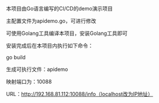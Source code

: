 本项目由Go语言编写的CI/CD的demo演示项目
  
主配置文件为apidemo.go，可进行修改

可使用Golang工具编译本项目，安装Golang工具即可

安装完成后在本项目内执行如下命令：

go build

生成可执行文件：apidemo

映射端口为：10088

URL：http://192.168.81.112:10088/info（localhost改为IP地址）

